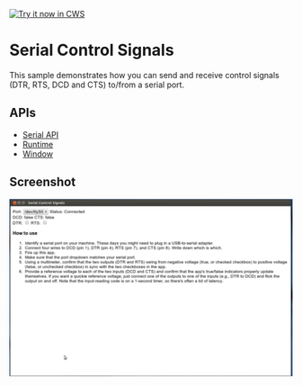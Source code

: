 <a target="_blank" href="https://chrome.google.com/webstore/detail/gmlopmidlcfikepbnklkochchhehjpak">![Try it now in CWS](https://raw.github.com/GoogleChrome/chrome-extensions-samples/master/apps/tryitnowbutton.png "Click here to install this sample from the Chrome Web Store")</a>


# Serial Control Signals

This sample demonstrates how you can send and receive control signals (DTR, RTS, DCD and CTS) to/from a serial port.

## APIs

* [Serial API](http://developer.chrome.com/apps/app.hardware.html#serial)
* [Runtime](http://developer.chrome.com/apps/app.runtime.html)
* [Window](http://developer.chrome.com/apps/app.window.html)
     
## Screenshot
![screenshot](/samples/serial-control-signals/assets/screenshot_1280_800.png)

